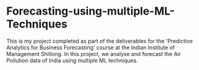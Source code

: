 # Forecasting-using-multiple-ML-Techniques
This is my project completed as part of the deliverables for the 'Predictive Analytics for Business Forecasting' course at the Indian Institute of Management Shillong. In this project, we analyse and forecast the Air Pollution data of India using multiple ML techniques.
